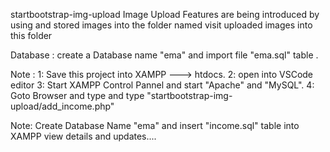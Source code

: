startbootstrap-img-upload
Image Upload Features are being introduced by using <File picker> and stored images into the folder named <upload> 
visit uploaded images into this folder

Database : create a Database name "ema"  and import file "ema.sql" table .

Note : 
1: Save this project into XAMPP ---> htdocs.
2: open into VSCode editor 
3: Start XAMPP Control Pannel and start "Apache" and "MySQL".
4: Goto Browser and type and type "startbootstrap-img-upload/add_income.php"

Note: Create Database Name "ema" and insert "income.sql" table into XAMPP view details and updates....
